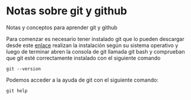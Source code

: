 # Notas sobre git y github
Notas y conceptos para aprender git y github

Para comenzar es necesario tener instalado git que lo pueden descargar desde este [enlace](https://git-scm.com/downloads) 
realizan la instalación según su sistema operativo y luego de terminar abren la consola de git llamada git bash
y comprueban que git esté correctamente instalado con el siguiente comando

` git --version `

Podemos acceder a la ayuda de git con el siguiente comando:

` git help `

